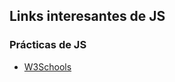 ## Links interesantes de JS

### Prácticas de JS
- [W3Schools](https://www.w3schools.com/js/exercise_js.asp)